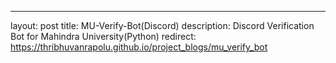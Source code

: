 ---
layout: post
title: MU-Verify-Bot(Discord)
description: Discord Verification Bot for Mahindra University(Python) 
redirect: https://thribhuvanrapolu.github.io/project_blogs/mu_verify_bot
